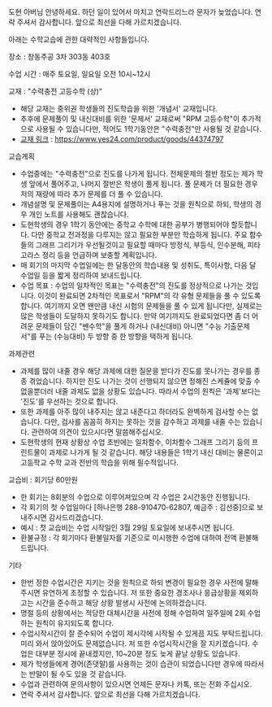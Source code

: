 도현 아버님 안녕하세요. 하던 일이 있어서 마치고 연락드리느라 문자가 늦었습니다. 연락 주셔서 감사합니다. 앞으로 최선을 다해 가르치겠습니다.

아래는 수학교습에 관한 대략적인 사항들입니다.

장소 : 창동주공 3차 303동 403호

수업 시간 : 매주 토요일, 일요일 오전 10시~12시

교재 : "수력충전 고등수학 (상)"
- 해당 교재는 중위권 학생들의 진도학습을 위한 '개념서' 교재입니다.
- 추후에 문제풀이 및 내신대비를 위한 '문제서' 교재로써 "RPM 고등수학"이 추가적으로 사용될 수 있습니다만, 적어도 1학기동안은 "수력충전"만 사용될 것 같습니다.
- [교재 링크](https://www.yes24.com/product/goods/44374797) : https://www.yes24.com/product/goods/44374797

교습계획
- 수업중에는 "수력충전"으로 진도를 나가게 됩니다. 전체문제의 절반 정도는 제가 학생 앞에서 풀어주고, 나머지 절반은 학생이 풀게 됩니다. 풀 문제가 더 필요한 경우 저의 재량에 따라 추가 문제를 더 풀 수 있습니다.
- 개념설명 및 문제풀이는 A4용지에 설명하거나 푸는 것을 원칙으로 하되, 학생의 경우 개인 노트를 사용해도 괜찮습니다.
- 도현학생의 경우 1학기 동안에는 중학교 수학에 대한 공부가 병행되어야 할듯합니다. 다만 중학교 전과정을 다루지는 않고 필요한 부분만 학습하게 됩니다. 주요 함수들의 그래프 그리기가 우선될것이고 필요할 때마다 방정식, 부등식, 인수분해, 피타고라스 정리 등을 언급하며 보충할 계획입니다.
- 매 회기의 마지막 수업일에는 한 달동안의 학습내용 및 성취도, 특이사항, 다음 달 수업일 등을 짧게 정리하여 보내드립니다.
- 수업 목표 : 수업의 일차적인 목표는 "수력충전"의 진도를 정상적으로 나가는 것입니다. 이것이 완료되면 2차적인 목표로서 "RPM"의 각 유형 문제들을 풀 수 있도록 합니다. 여기까지 오면 왠만큼 내신 시험의 문제들을 풀 수 있게 됩니다만, 실제로는 많은 학생들이 도달하지 못하기도 합니다. 만약 여기까지도 완료되었다면 좀 더 어려운 문제들이 담긴 "쎈수학"을 풀게 하거나 (내신대비) 아니면 "수능 기출문제서"를 푸는 (수능대비) 두 방향 중 한 방향을 택하게 됩니다.

과제관련
- 과제를 많이 내줄 경우 해당 과제에 대한 질문을 받다가 진도를 못나가는 경우를 종종 겪었습니다. 하지만 진도 나가는 것이 선행되지 않으면 정해진 스케쥴에 맞출 수 없을뿐더러 내줄 과제도 없을 상황도 있습니다. 따라서 수업의 원칙은 '과제'보다는 '진도'를 우선하는 것으로 합니다.
- 또한 과제를 아주 많이 내주지는 않고 내준다고 하더라도 완벽하게 검사할 수는 없습니다. 다만, 검사를 꼼꼼히 하지는 못하는 것을 감수하고 과제를 내줄 수는 있습니다. 관련하여 의견이 있으시다면 말씀해주십시오.
- 도현학생의 현재 상황상 수업 초반에는 일차함수, 이차함수 그래프 그리기 등의 프린트물이 과제로 나가게 될 것 같습니다. 해당 내용들은 1학기 내신 대비는 물론이고 고등학교 수학 교과 전반의 학습을 위해 필수적입니다.

교습비 : 회기당 60만원
- 한 회기는 8회분의 수업으로 이루어져있으며 각 수업은 2시간동안 진행됩니다.
- 각 회기의 첫 수업일마다 [하나은행 288-910470-62807, 예금주 : 김선중]으로 보내주시면 감사드리겠습니다.
- 예시 : 첫 교습비는 수업 시작일인 3월 29일 토요일에 보내주시면 됩니다.
- 환불규정 : 각 회기마다 환불일자를 기준으로 미시행한 수업에 대하여 전액 환불해드립니다.

기타
- 한번 정한 수업시간은 지키는 것을 원칙으로 하되 변경이 필요한 경우 사전에 말해주시면 유연하게 조정할 수 있습니다. 저 또한 중요한 경조사나 응급상황을 제외하고는 시간을 준수하고 해당 상황 발생시 사전에 논의하겠습니다.
- 명절 등의 상황에서는 적당한 대체시간을 사전에 정해 수업하여 일주일에 2회 수업하는 원칙이 유지되도록 합니다.
- 수업시작시간이 잘 준수되어 수업이 제시각에 시작될 수 있게끔 지도 부탁드립니다. 미리 와서 앉아있어도 문제없습니다. 저 또한 수업시작시간을 잘 지키겠습니다. 수업은 대부분 정시에 끝내겠지만, 10~20분 정도 늦게 끝날 상황도 있습니다.
- 제가 학생들에게 경어(존댓말)를 사용하는 것이 습관이 되었습니다만 경우에 따라서는 반말이 될 수도 있을 것 같습니다.
- 수업과 관련하여 문의사항이 있으시면 언제든 문자나 카톡, 또는 전화 주십시오.
- 연락 주셔서 감사합니다. 앞으로 최선을 다해 가르치겠습니다.
